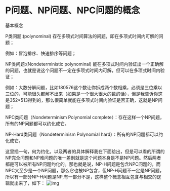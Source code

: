 # P问题、NP问题、NPC问题的概念

基本概念

P类问题:(polynominal)    存在多项式时间算法的问题，即在多项式时间内可解的问题；

   例如：冒泡排序、快速排序等问题；

NP类问题:(Nondeterministic polynominal)  能在多项式时间内验证出一个正确解的问题，也就是说这个问题不一定在多项式时间内可解，但可以在多项式时间内验证；

   例如：大数分解问题，比如180576这个数让你拆成两个数相乘，必须是三位乘以三位的，可能很久都解不出来（如果是一个很大很大的数的话），但是我告诉你这是352*513得到的，那么很简单就能在多项式时间内验证是否正确，这就是NP问题；

 

NPC类问题（Nondeterminism Polynomial complete）：存在这样一个NP问题，所有的NP问题都可以约化成它。  

NP-Hard类问题（Nondeterminism Polynomial hard）：所有的NP问题都可以约化成它。

这里插一句，何为约化，以及两者的具体解释我在下面给出，但是可以看的所谓的NP完全问题和NP难问题的唯一差别就是这个问题本身是不是NP问题。然后两者都是可以被所有NP问题约化的。那也就是说，NP-H问题是包含NPC问题的，而NPC又至少是一个NP问题，那么它也被NP包含，但NP-H问题不一定是NP问题，所以有一部分NP-H问题是NP,有一部分不是，这样整个概念相互包含与相交的逻辑就出来了，如下：
![img](https://img-blog.csdnimg.cn/20200329161137853.png?x-oss-process=image/watermark,type_ZmFuZ3poZW5naGVpdGk,shadow_10,text_aHR0cHM6Ly9ibG9nLmNzZG4ubmV0L2ExMjYzODkxNQ==,size_16,color_FFFFFF,t_70)


